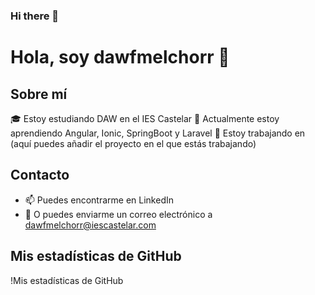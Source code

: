 ### Hi there 👋

# Hola, soy dawfmelchorr 👋

## Sobre mí
🎓 Estoy estudiando DAW en el IES Castelar
🌱 Actualmente estoy aprendiendo Angular, Ionic, SpringBoot y Laravel
🔭 Estoy trabajando en (aquí puedes añadir el proyecto en el que estás trabajando)

## Contacto
- 📫 Puedes encontrarme en LinkedIn
- 📧 O puedes enviarme un correo electrónico a dawfmelchorr@iescastelar.com

## Mis estadísticas de GitHub
!Mis estadísticas de GitHub
